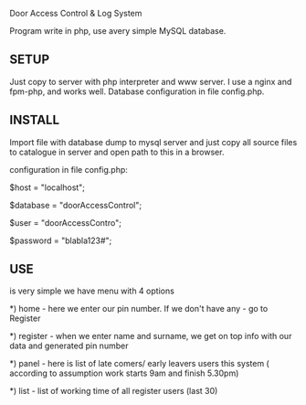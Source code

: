 Door Access Control & Log System

Program write in php, use avery simple MySQL database.

SETUP
--------------------------------------------------------------------------------
Just copy to server with php interpreter and www server.
I use a nginx and fpm-php, and works well.
Database configuration in file config.php.

INSTALL
--------------------------------------------------------------------------------
Import file with database dump to mysql server and just copy all source files 
to catalogue in server and open path to this in a browser. 

configuration in file config.php: 

$host = "localhost";

$database = "doorAccessControl";

$user = "doorAccessContro";

$password = "blabla123#";

USE
--------------------------------------------------------------------------------
is very simple we have menu with 4 options
 
*) home - here we enter our pin number. If we don't have any - go to Register

*) register - when we enter name and surname, we get on top info with our data 
              and generated pin number 

*) panel - here is list of late comers/ early leavers users this system (
           according to assumption work starts 9am and finish 5.30pm) 

*) list - list of working time of all register users (last 30)